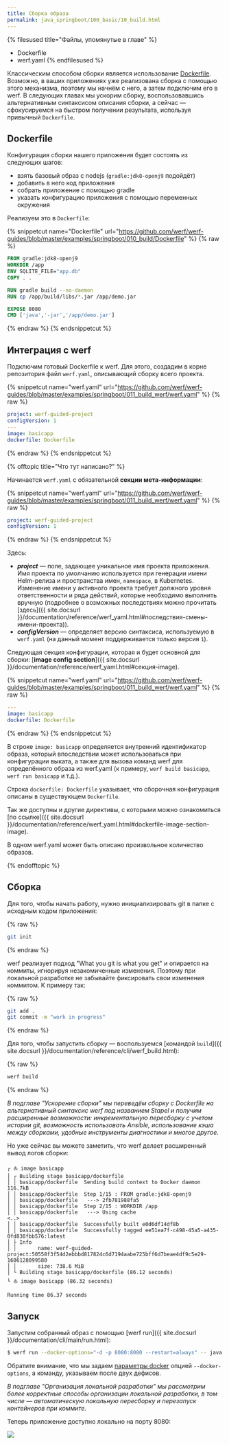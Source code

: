 ```yaml
---
title: Сборка образа
permalink: java_springboot/100_basic/10_build.html
---
```


{% filesused title="Файлы, упомянутые в главе" %}
- Dockerfile
- werf.yaml
{% endfilesused %}

Классическим способом сборки является использование [Dockerfile](https://docs.docker.com/engine/reference/builder/). Возможно, в ваших приложениях уже реализована сборка с помощью этого механизма, поэтому мы начнём с него, а затем подключим его в werf. В следующих главах мы ускорим сборку, воспользовавшись альтернативным синтаксисом описания сборки, а сейчас — сфокусируемся на быстром получении результата, используя привычный `Dockerfile`.

## Dockerfile

Конфигурация сборки нашего приложения будет состоять из следующих шагов:
- взять базовый образ с nodejs (`gradle:jdk8-openj9` подойдёт)
- добавить в него код приложения
- собрать приложение с помощью gradle
- указать конфигурацию приложения с помощью переменных окружения

Реализуем это в `Dockerfile`:

{% snippetcut name="Dockerfile" url="https://github.com/werf/werf-guides/blob/master/examples/springboot/010_build/Dockerfile" %}
{% raw %}
```Dockerfile
FROM gradle:jdk8-openj9
WORKDIR /app
ENV SQLITE_FILE="app.db"
COPY . .

RUN gradle build --no-daemon
RUN cp /app/build/libs/*.jar /app/demo.jar

EXPOSE 8080
CMD ['java','-jar','/app/demo.jar']
```
{% endraw %}
{% endsnippetcut %}

## Интеграция с werf

Подключим готовый Dockerfile к werf. Для этого, создадим в корне репозитория файл `werf.yaml`, описывающий сборку всего проекта.

{% snippetcut name="werf.yaml" url="https://github.com/werf/werf-guides/blob/master/examples/springboot/011_build_werf/werf.yaml" %}
{% raw %}
```yaml
project: werf-guided-project
configVersion: 1
---
image: basicapp
dockerfile: Dockerfile
```
{% endraw %}
{% endsnippetcut %}

{% offtopic title="Что тут написано?" %}

Начинается `werf.yaml` с обязательной **секции мета-информации**:

{% snippetcut name="werf.yaml" url="https://github.com/werf/werf-guides/blob/master/examples/springboot/011_build_werf/werf.yaml" %}
{% raw %}
```yaml
project: werf-guided-project
configVersion: 1
```
{% endraw %}
{% endsnippetcut %}

Здесь:
- **_project_** — поле, задающее уникальное имя проекта приложения. Имя проекта по умолчанию используется при генерации имени Helm-релиза и пространства имен, `namespace`, в Kubernetes. Изменение имени у активного проекта требует должного уровня ответственности и ряда действий, которые необходимо выполнить вручную (подробнее о возможных последствиях можно прочитать [здесь]({{ site.docsurl }}/documentation/reference/werf_yaml.html#последствия-смены-имени-проекта)).
- **_configVersion_** — определяет версию синтаксиса, используемую в `werf.yaml` (на данный момент поддерживается только версия `1`).

Следующая секция конфигурации, которая и будет основной для сборки: [**image config section**]({{ site.docsurl }}/documentation/reference/werf_yaml.html#секция-image).

{% snippetcut name="werf.yaml" url="https://github.com/werf/werf-guides/blob/master/examples/springboot/011_build_werf/werf.yaml" %}
{% raw %}
```yaml
---
image: basicapp
dockerfile: Dockerfile
```
{% endraw %}
{% endsnippetcut %}

В строке `image: basicapp` определяется внутренний идентификатор образа, который впоследствии может использоваться при конфигурации выката, а также для вызова команд werf для определённого образа из werf.yaml (к примеру, `werf build basicapp`, `werf run basicapp` и т.д.). 

Строка `dockerfile: Dockerfile` указывает, что сборочная конфигурация описаны в существующем `Dockerfile`. 

Так же доступны и другие директивы, с которыми можно ознакомиться [по ссылке]({{ site.docsurl }}/documentation/reference/werf_yaml.html#dockerfile-image-section-image).

В одном werf.yaml может быть описано произвольное количество образов.

{% endofftopic %}

## Сборка

Для того, чтобы начать работу, нужно инициализировать git в папке с исходным кодом приложения:

{% raw %}
```bash
git init
```
{% endraw %}

werf реализует подход "What you git is what you get" и опирается на коммиты, игнорируя незакомиченные изменения. Поэтому при локальной разработке не забывайте фиксировать свои изменения коммитом. К примеру так:

{% raw %}
```bash
git add .
git commit -m "work in progress"
```
{% endraw %}

Для того, чтобы запустить сборку — воспользуемся [командой `build`]({{ site.docsurl }}/documentation/reference/cli/werf_build.html):

{% raw %}
```bash
werf build
```
{% endraw %}

_В подглаве "Ускорение сборки" мы переведём сборку с Dockerfile на альтернативный синтаксис werf под названием Stapel и получим расширенные возможности: инкрементальную пересборку с учетом истории git, возможность использовать Ansible, использование кэша между сборками, удобные инструменты диагностики и многое другое._

Но уже сейчас вы можете заметить, что werf делает расширенный вывод логов сборки:

```
┌ ⛵ image basicapp
│ ┌ Building stage basicapp/dockerfile
│ │ basicapp/dockerfile  Sending build context to Docker daemon  116.7kB
│ │ basicapp/dockerfile  Step 1/15 : FROM gradle:jdk8-openj9
│ │ basicapp/dockerfile   ---> 2fb781988fa5
│ │ basicapp/dockerfile  Step 2/15 : WORKDIR /app
│ │ basicapp/dockerfile   ---> Using cache
<..>
│ │ basicapp/dockerfile  Successfully built e0d6df14df8b
│ │ basicapp/dockerfile  Successfully tagged ee51ea7f-c498-45a5-a435-0fd830fbb576:latest
│ ├ Info
│ │       name: werf-guided-project:50558f3f54d2ebbbd817824c6d7194aabe725bff6d7beae4df9c5e29-1606128099580
│ │       size: 738.6 MiB
│ └ Building stage basicapp/dockerfile (86.12 seconds)
└ ⛵ image basicapp (86.32 seconds)

Running time 86.37 seconds
```

## Запуск

Запустим собранный образ с помощью [werf run]({{ site.docsurl }}/documentation/cli/main/run.html):

```bash
$ werf run --docker-options="-d -p 8080:8080 --restart=always" -- java -jar /app/demo.jar
```

Обратите внимание, что мы задаем [параметры docker](https://docs.docker.com/engine/reference/run/) опцией `--docker-options`, а команду, указываем после двух дефисов.

_В подглаве "Организация локальной разработки" мы рассмотрим более корректные способы организации локальной разработки, в том числе — автоматическую локальную пересборку и перезапуск контейнеров при коммите._

Теперь приложение доступно локально на порту 8080:

![](/applications_guide_ru/images/springboot/100_10_app_in_browser.png)

<div id="go-forth-button">
    <go-forth url="210_cluster.html" label="Сборка" framework="{{ page.label_framework }}" ci="{{ page.label_ci }}" guide-code="{{ page.guide_code }}" base-url="{{ site.baseurl }}"></go-forth>
</div>

